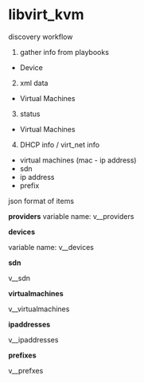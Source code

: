 # libvirt_kvm

discovery workflow

1. gather info from playbooks
  - Device
2. xml data
  - Virtual Machines
3. status
  - Virtual Machines
4. DHCP info / virt_net info
  - virtual machines (mac - ip address)
  - sdn
  - ip address
  - prefix


json format of items

__providers__
variable name: v__providers


__devices__

variable name: v__devices


__sdn__

v__sdn

__virtualmachines__

v__virtualmachines

__ipaddresses__

v__ipaddresses

__prefixes__

v__prefxes

